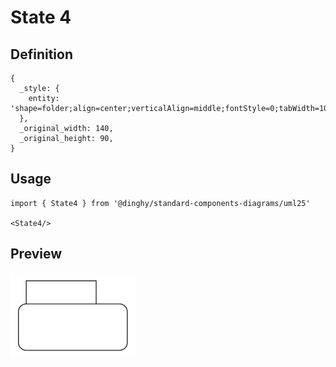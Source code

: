 # State 4

## Definition

```
{
  _style: { 
    entity: 'shape=folder;align=center;verticalAlign=middle;fontStyle=0;tabWidth=100;tabHeight=30;tabPosition=left;html=1;boundedLbl=1;labelInHeader=1;rounded=1;absoluteArcSize=1;arcSize=10;whiteSpace=wrap;',
  },
  _original_width: 140,
  _original_height: 90,
}
```

## Usage

```
import { State4 } from '@dinghy/standard-components-diagrams/uml25'

<State4/>
```

## Preview

<img src="./state-4.png" width="200"/>
